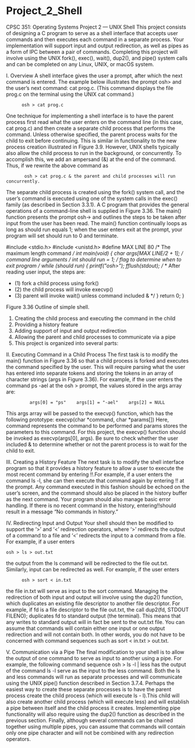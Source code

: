 # Project_2_Shell

CPSC 351:  Operating Systems Project 2 — UNIX Shell 
This project consists of designing a C program to serve as a shell interface that accepts user commands and then executes each command in a separate process. Your implementation will support input and output redirection, as well as pipes as a form of IPC between a pair of commands. Completing this project will involve using the UNIX fork(), exec(), wait(), dup2(), and pipe() system calls and can be completed on any Linux, UNIX, or macOS system. 

I.	Overview 
A shell interface gives the user a prompt, after which the next command is entered. The example below illustrates the prompt osh> and the user’s next command: cat prog.c. (This command displays the file prog.c on the terminal using the UNIX cat command.)
          
          osh > cat prog.c
          
One technique for implementing a shell interface is to have the parent process first read what the user enters on the command line (in this case, cat prog.c) and then create a separate child process that performs the command. Unless otherwise specified, the parent process waits for the child to exit before continuing. This is similar in functionality to the new process creation illustrated in Figure 3.9. However, UNIX shells typically also allow the child process to run in the background, or concurrently. To accomplish this, we add an ampersand (&) at the end of the command. Thus, if we rewrite the above command as 

           osh > cat prog.c & the parent and child processes will run concurrently.
           
The separate child process is created using the fork() system call, and the user’s command is executed using one of the system calls in the exec() family (as described in Section 3.3.1). 
A C program that provides the general operations of a command-line shell is supplied in Figure 3.36. The main() function presents the prompt osh-> and outlines the steps to be taken after input from the user has been read. The main() function continually loops as long as should run equals 1; when the user enters exit at the prompt, your program will set should run to 0 and terminate. 

#include <stdio.h> 
#include <unistd.h> 
#define MAX LINE 80 /* The maximum length command */ 
int main(void) { 
    char *args[MAX LINE/2 + 1]; /* command line arguments */
    int should run = 1;         /* flag to determine when to exit program */     while (should run) {         printf("osh>");         fflush(stdout); 
    /**      * After reading user input, the steps are:
*	(1) fork a child process using fork()
*	(2) the child process will invoke execvp()
*	(3) parent will invoke wait() unless command included & 
     */ 
    }     return 0; } 
    
Figure 3.36 Outline of simple shell. 
  1.	Creating the child process and executing the command in the child
  2.	Providing a history feature
  3.	Adding support of input and output redirection
  4.	Allowing the parent and child processes to communicate via a pipe 
  5.	This project is organized into several parts:

II.	Executing Command in a Child Process 
The first task is to modify the main() function in Figure 3.36 so that a child process is forked and executes the command specified by the user. This will require parsing what the user has entered into separate tokens and storing the tokens in an array of character strings (args in Figure 3.36). For example, if the user enters the command ps -ael at the osh > prompt, the values stored in the args array are: 

             args[0] = "ps"    args[1] = "-ael"    args[2] = NULL
   
This args array will be passed to the execvp() function, which has the following prototype:    execvp(char *command, char *params[])
Here, command represents the command to be performed and params stores the parameters to this command. For this project, the execvp() function should be invoked as execvp(args[0], args). Be sure to check whether the user included & to determine whether or not the parent process is to wait for the child to exit. 

III.	Creating a History Feature 
The next task is to modify the shell interface program so that it provides a history feature to allow a user to execute the most recent command by entering !!.For example, if a user enters the command ls -l, she can then execute that command again by entering !! at the prompt. Any command executed in this fashion should be echoed on the user’s screen, and the command should also be placed in the history buffer as the next command. 
Your program should also manage basic error handling. If there is no recent command in the history, entering!!should result in a message “No commands in history.” 

IV.	Redirecting Input and Output 
Your shell should then be modified to support the ‘>’ and ‘<’ redirection operators, where ‘>’ redirects the output of a command to a file and ‘<’ redirects the input to a command from a file. For example, if a user enters 

 	osh > ls > out.txt
  
the output from the ls command will be redirected to the file out.txt. Similarly, input can be redirected as well. For example, if the user enters 

          osh > sort < in.txt

the file in.txt will serve as input to the sort command.
Managing the redirection of both input and output will involve using the dup2() function, which duplicates an existing file descriptor to another file descriptor. For example, if fd is a file descriptor to the file out.txt, the call dup2(fd, STDOUT FILENO); 
duplicates fd to standard output (the terminal). This means that any writes to standard output will in fact be sent to the out.txt file. 
You can assume that commands will contain either one input or one output redirection and will not contain both. In other words, you do not have to be concerned with command sequences such as sort < in.txt > out.txt. 

V.	Communication via a Pipe 
The final modification to your shell is to allow the output of one command to serve as input to another using a pipe. For example, the following command sequence 
osh > ls -l | less has the output of the command ls -l serve as the input to the less command. Both the ls and less commands will run as separate processes and will communicate using the UNIX pipe() function described in Section 3.7.4. Perhaps the easiest way to create these separate processes is to have the parent process create the child process (which will execute ls -
l).This child will also create another child process (which will execute less) and will establish a pipe between itself and the child process it creates. Implementing pipe functionality will also require using the dup2() function as described in the previous section. Finally, although several commands can be chained together using multiple pipes, you can assume that commands will contain only one pipe character and will not be combined with any redirection operators. 
